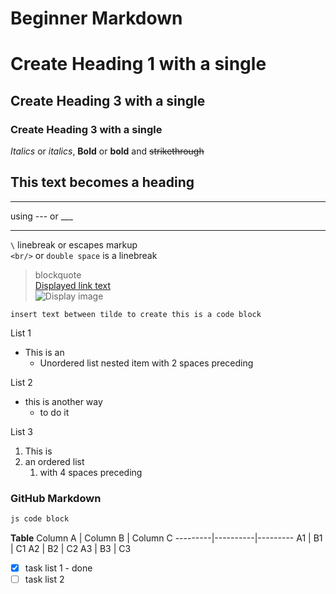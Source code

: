 # Beginner Markdown

# Create Heading 1 with a single #
## Create Heading 3 with a single ##
### Create Heading 3 with a single ###

*Italics* or _italics_, **Bold** or __bold__ and ~~strikethrough~~

This text becomes a heading
---
---
using --- or ___
___

`\` linebreak or escapes markup\
`<br/>` or `double space` is a linebreak<br/>
> blockquote\
[Displayed link text](https://websitelink)\
![Display image](https://imagelocation.com/img/123.jpg)

`insert text between tilde to create this is a code block`

List 1
* This is an
  * Unordered list nested item with 2 spaces preceding
  
List 2
- this is another way
  - to do it
 
List 3
1. This is
1. an ordered list
    1. with 4 spaces preceding

### GitHub Markdown
```javascript
js code block
```

**Table**
Column A | Column B | Column C
---------|----------|---------
A1 | B1 | C1
A2 | B2 | C2
A3 | B3 | C3


* [x] task list 1 - done
* [ ] task list 2
